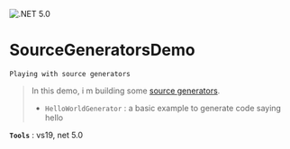 ![.NET 5.0](https://github.com/aimenux/SourceGeneratorsDemo/workflows/.NET%205.0/badge.svg)
# SourceGeneratorsDemo
```
Playing with source generators
```

> In this demo, i m building some [source generators](https://devblogs.microsoft.com/dotnet/introducing-c-source-generators/). 
> - `HelloWorldGenerator` : a basic example to generate code saying hello

**`Tools`** : vs19, net 5.0